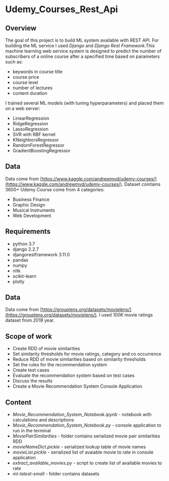 # Udemy_Courses_Rest_Api

## Overview
The goal of this project is to build ML system available with REST API. For building the ML service I used <i>Django</i> and <i>Django Rest Framework</i>.This machine learning web service system is designed to predict the number of subscribers of a online course after a specified time based on parameters such as:
- keywords in course title
- course price 
- course level
- number of lectures
- content duration

I trained several ML models (with tuning hyperparameters) and placed them on a web server:
- LinearRegression
- RidgeRegression
- LassoRegression
- SVR with RBF kernel
- KNeighborsRegressor
- RandomForestRegressor
- GradientBoostingRegressor

## Data
Data come from [https://www.kaggle.com/andrewmvd/udemy-courses/](https://www.kaggle.com/andrewmvd/udemy-courses/). Dataset cointains 3600+ Udemy Course come from 4 categories:
- Business Finance
- Graphic Design 
- Musical Instruments
- Web Development

## Requirements
* python 3.7
* django 2.2.7
* djangorestframework 3.11.0
* pandas
* numpy
* nltk
* scikit-learn
* plotly

## Data
Data come from [https://grouplens.org/datasets/movielens/](https://grouplens.org/datasets/movielens/). I used <i>100K</i> movie ratings dataset from <i>2018</i> year.

## Scope of work
* Create RDD of movie similarities
* Set similarity thresholds for movie ratings, category and co occurrence
* Reduce RDD of movie similarities based on similarity thresholds
* Set the rules for the recommendation system
* Create test cases
* Evaluate the recommendation system based on test cases
* Discuss the results
* Create a Movie Recommendation System Console Application 

## Content
* <i>Movie_Recommendation_System_Notebook.ipynb</i> - notebook with calculations and descriptions
* <i>Movie_Recommendation_System_Notebook.py</i> - console application to run in the terminal
* <i>MoviePairSimilarities</i> - folder contains serialized movie pair similarities RDD
* <i>movieNameDict.pickle</i> - serialized lookup table of movie names
* <i>movieList.pickle</i> - serialized list of avaiable movie to rate in console application
* <i>extract_available_movies.py</i> - script to create list of available movies to rate
* <i>ml-latest-small</i> - folder contains datasets
